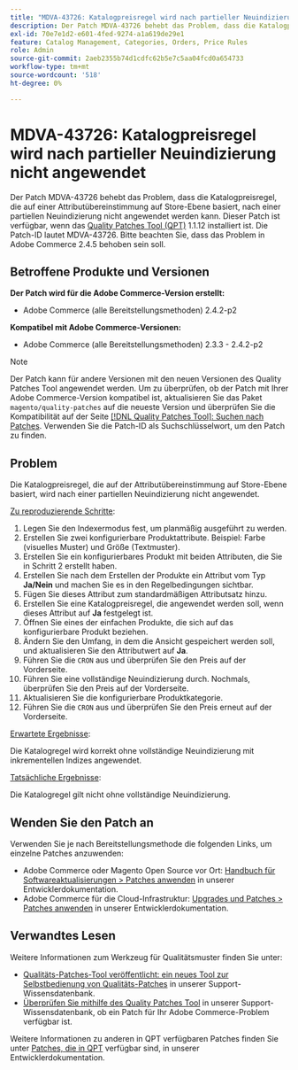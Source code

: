 ```yaml
---
title: "MDVA-43726: Katalogpreisregel wird nach partieller Neuindizierung nicht angewendet"
description: Der Patch MDVA-43726 behebt das Problem, dass die Katalogpreisregel, die auf einer Attributübereinstimmung auf Store-Ebene basiert, nach einer partiellen Neuindizierung nicht angewendet werden kann. Dieser Patch ist verfügbar, wenn das [Quality Patches Tool (QPT)](/help/announcements/adobe-commerce-announcements/magento-quality-patches-released-new-tool-to-self-serve-quality-patches.md) 1.1.12 installiert ist. Die Patch-ID lautet MDVA-43726. Bitte beachten Sie, dass das Problem in Adobe Commerce 2.4.5 behoben sein soll.
exl-id: 70e7e1d2-e601-4fed-9274-a1a619de29e1
feature: Catalog Management, Categories, Orders, Price Rules
role: Admin
source-git-commit: 2aeb2355b74d1cdfc62b5e7c5aa04fcd0a654733
workflow-type: tm+mt
source-wordcount: '518'
ht-degree: 0%

---
```


# MDVA-43726: Katalogpreisregel wird nach partieller Neuindizierung nicht angewendet

Der Patch MDVA-43726 behebt das Problem, dass die Katalogpreisregel, die auf einer Attributübereinstimmung auf Store-Ebene basiert, nach einer partiellen Neuindizierung nicht angewendet werden kann. Dieser Patch ist verfügbar, wenn das [Quality Patches Tool (QPT)](/help/announcements/adobe-commerce-announcements/magento-quality-patches-released-new-tool-to-self-serve-quality-patches.md) 1.1.12 installiert ist. Die Patch-ID lautet MDVA-43726. Bitte beachten Sie, dass das Problem in Adobe Commerce 2.4.5 behoben sein soll.

## Betroffene Produkte und Versionen

**Der Patch wird für die Adobe Commerce-Version erstellt:**

* Adobe Commerce (alle Bereitstellungsmethoden) 2.4.2-p2

**Kompatibel mit Adobe Commerce-Versionen:**

* Adobe Commerce (alle Bereitstellungsmethoden) 2.3.3 - 2.4.2-p2

>[!NOTE]
>
>Der Patch kann für andere Versionen mit den neuen Versionen des Quality Patches Tool angewendet werden. Um zu überprüfen, ob der Patch mit Ihrer Adobe Commerce-Version kompatibel ist, aktualisieren Sie das Paket `magento/quality-patches` auf die neueste Version und überprüfen Sie die Kompatibilität auf der Seite [[!DNL Quality Patches Tool]: Suchen nach Patches](https://experienceleague.adobe.com/tools/commerce-quality-patches/index.html). Verwenden Sie die Patch-ID als Suchschlüsselwort, um den Patch zu finden.

## Problem

Die Katalogpreisregel, die auf der Attributübereinstimmung auf Store-Ebene basiert, wird nach einer partiellen Neuindizierung nicht angewendet.

<u>Zu reproduzierende Schritte</u>:

1. Legen Sie den Indexermodus fest, um planmäßig ausgeführt zu werden.
1. Erstellen Sie zwei konfigurierbare Produktattribute. Beispiel: Farbe (visuelles Muster) und Größe (Textmuster).
1. Erstellen Sie ein konfigurierbares Produkt mit beiden Attributen, die Sie in Schritt 2 erstellt haben.
1. Erstellen Sie nach dem Erstellen der Produkte ein Attribut vom Typ **Ja/Nein** und machen Sie es in den Regelbedingungen sichtbar.
1. Fügen Sie dieses Attribut zum standardmäßigen Attributsatz hinzu.
1. Erstellen Sie eine Katalogpreisregel, die angewendet werden soll, wenn dieses Attribut auf **Ja** festgelegt ist.
1. Öffnen Sie eines der einfachen Produkte, die sich auf das konfigurierbare Produkt beziehen.
1. Ändern Sie den Umfang, in dem die Ansicht gespeichert werden soll, und aktualisieren Sie den Attributwert auf **Ja**.
1. Führen Sie die `CRON` aus und überprüfen Sie den Preis auf der Vorderseite.
1. Führen Sie eine vollständige Neuindizierung durch. Nochmals, überprüfen Sie den Preis auf der Vorderseite.
1. Aktualisieren Sie die konfigurierbare Produktkategorie.
1. Führen Sie die `CRON` aus und überprüfen Sie den Preis erneut auf der Vorderseite.

<u>Erwartete Ergebnisse</u>:

Die Katalogregel wird korrekt ohne vollständige Neuindizierung mit inkrementellen Indizes angewendet.

<u>Tatsächliche Ergebnisse</u>:

Die Katalogregel gilt nicht ohne vollständige Neuindizierung.

## Wenden Sie den Patch an

Verwenden Sie je nach Bereitstellungsmethode die folgenden Links, um einzelne Patches anzuwenden:

* Adobe Commerce oder Magento Open Source vor Ort: [Handbuch für Softwareaktualisierungen > Patches anwenden](https://experienceleague.adobe.com/en/docs/commerce-operations/tools/quality-patches-tool/usage) in unserer Entwicklerdokumentation.
* Adobe Commerce für die Cloud-Infrastruktur: [Upgrades und Patches > Patches anwenden](https://experienceleague.adobe.com/en/docs/commerce-cloud-service/user-guide/develop/upgrade/apply-patches) in unserer Entwicklerdokumentation.

## Verwandtes Lesen

Weitere Informationen zum Werkzeug für Qualitätsmuster finden Sie unter:

* [Qualitäts-Patches-Tool veröffentlicht: ein neues Tool zur Selbstbedienung von Qualitäts-Patches](/help/announcements/adobe-commerce-announcements/magento-quality-patches-released-new-tool-to-self-serve-quality-patches.md) in unserer Support-Wissensdatenbank.
* [Überprüfen Sie mithilfe des Quality Patches Tool](/help/support-tools/patches-available-in-qpt-tool/check-patch-for-magento-issue-with-magento-quality-patches.md) in unserer Support-Wissensdatenbank, ob ein Patch für Ihr Adobe Commerce-Problem verfügbar ist.

Weitere Informationen zu anderen in QPT verfügbaren Patches finden Sie unter [Patches, die in QPT](https://experienceleague.adobe.com/tools/commerce-quality-patches/index.html) verfügbar sind, in unserer Entwicklerdokumentation.
